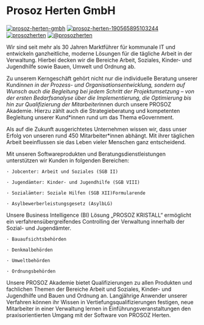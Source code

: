 # Prosoz Herten GmbH
<a href="https://de.linkedin.com/company/prosoz-herten-gmbh" target="blank"><img align="center" src=" 	https://img.shields.io/badge/LinkedIn-0077B5?style=for-the-badge&logo=linkedin&logoColor=white" alt="prosoz-herten-gmbh"  /></a>
<a href="https://fb.com/prosoz-herten-190565895103244" target="blank"><img align="center" src="https://img.shields.io/badge/Facebook-1877F2?style=for-the-badge&logo=facebook&logoColor=white" alt="prosoz-herten-190565895103244" /></a>
<a href="https://instagram.com/prosozherten" target="blank"><img align="center" src="https://img.shields.io/badge/Instagram-E4405F?style=for-the-badge&logo=instagram&logoColor=white" alt="prosozherten"  /></a>
<a href="https://www.youtube.com/@prosozherten" target="blank"><img align="center" src="https://img.shields.io/badge/YouTube-FF0000?style=for-the-badge&logo=youtube&logoColor=white" alt="@prosozherten" /></a>

Wir sind seit mehr als 30 Jahren Marktführer für kommunale IT und entwickeln ganzheitliche, moderne Lösungen für die tägliche Arbeit in der Verwaltung. Hierbei decken wir die Bereiche Arbeit, Soziales, Kinder- und Jugendhilfe sowie Bauen, Umwelt und Ordnung ab.

Zu unserem Kerngeschäft gehört nicht nur die individuelle Beratung unserer Kund*innen in der Prozess- und Organisationsentwicklung, sondern auf Wunsch auch die Begleitung bei jedem Schritt der Projektumsetzung – von der ersten Bedarfsanalyse über die Implementierung, die Optimierung bis hin zur Qualifizierung der Mitarbeiter*innen durch unsere PROSOZ Akademie. Hierzu zählt auch die Strategieberatung und kompetenten Begleitung unserer Kund*innen rund um das Thema eGovernment.

Als auf die Zukunft ausgerichtetes Unternehmen wissen wir, dass unser Erfolg von unseren rund 450 Mitarbeiter*innen abhängt. Mit ihrer täglichen Arbeit beeinflussen sie das Leben vieler Menschen ganz entscheidend.



Mit unseren Softwareprodukten und Beratungsdienstleistungen unterstützen wir Kunden in folgenden Bereichen:


    · Jobcenter: Arbeit und Soziales (SGB II)

    · Jugendämter: Kinder- und Jugendhilfe (SGB VIII)

    · Sozialämter: Soziale Hilfen (SGB XII)Formularende

    · Asylbewerberleistungsgesetz (AsylbLG)


Unsere Business Intelligence (BI) Lösung „PROSOZ KRISTALL“ ermöglicht ein verfahrensübergreifendes Controlling der Verwaltung innerhalb der Sozial- und Jugendämter.

    · Bauaufsichtsbehörden

    · Denkmalbehörden

    · Umweltbehörden

    · Ordnungsbehörden

Unsere PROSOZ Akademie bietet Qualifizierungen zu allen Produkten und fachlichen Themen der Bereiche Arbeit und Soziales, Kinder- und Jugendhilfe und Bauen und Ordnung an. Langjährige Anwender unserer Verfahren können ihr Wissen in Vertiefungsqualifizierungen festigen, neue Mitarbeiter in einer Verwaltung lernen in Einführungsveranstaltungen den praxisorientierten Umgang mit der Software von PROSOZ Herten.

